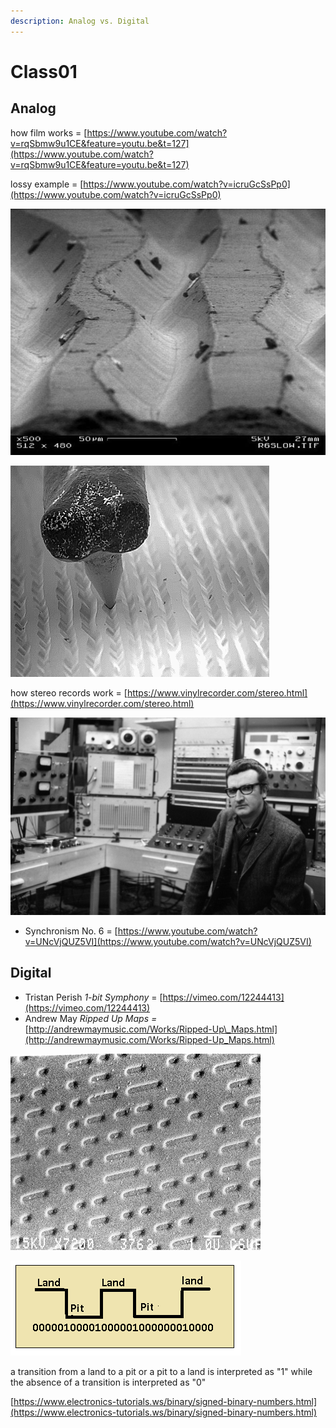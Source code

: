 ```yaml
---
description: Analog vs. Digital
---
```


# Class01

## Analog

how film works = [https://www.youtube.com/watch?v=rqSbmw9u1CE&feature=youtu.be&t=127](https://www.youtube.com/watch?v=rqSbmw9u1CE&feature=youtu.be&t=127)

lossy example = [https://www.youtube.com/watch?v=icruGcSsPp0](https://www.youtube.com/watch?v=icruGcSsPp0)

![](../.gitbook/assets/longwaysviewelectronmicroscopeimageofvinlyrecordgroove1.jpg)

![](../.gitbook/assets/441b5e1cfe9e03bd1705327983a07cec.gif)

how stereo records work = [https://www.vinylrecorder.com/stereo.html](https://www.vinylrecorder.com/stereo.html)

![Mario Davidovsky in 1970](../.gitbook/assets/merlin_159808041_e9b152b5-9513-4092-93a8-870526cce849-superjumbo.jpg)

* Synchronism No. 6 = [https://www.youtube.com/watch?v=UNcVjQUZ5VI](https://www.youtube.com/watch?v=UNcVjQUZ5VI)

## Digital

* Tristan Perish _1-bit Symphony_ = [https://vimeo.com/12244413](https://vimeo.com/12244413)
* Andrew May _Ripped Up Maps =_ [http://andrewmaymusic.com/Works/Ripped-Up\_Maps.html](http://andrewmaymusic.com/Works/Ripped-Up_Maps.html)

![](../.gitbook/assets/main-qimg-e74006d5754caee64123233b7e9ebd7f.gif)

![](../.gitbook/assets/pits-lands2.png)

a transition from a land to a pit or a pit to a land is interpreted as "1" while the absence of a transition is interpreted as "0"

[https://www.electronics-tutorials.ws/binary/signed-binary-numbers.html](https://www.electronics-tutorials.ws/binary/signed-binary-numbers.html)

